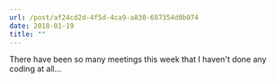 ```yaml
---
url: /post/af24cd2d-4f5d-4ca9-a830-687354d0b074
date: 2018-01-19
title: ""
---
```


There have been so many meetings this week that I haven't done any coding at all…